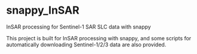 # snappy_InSAR
InSAR processing for Sentinel-1 SAR SLC data with snappy

This project is built for InSAR processing with snappy, and some scripts for automatically downloading Sentinel-1/2/3 data
are also provided. 
